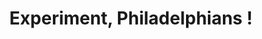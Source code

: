 ---
pid: RS291
title: Experiment, Philadelphians !
location_transcription: Franklin Institute
zipcode: '94595'
outside_phl: 'Walnut Creek CA '
neighborhood: 
age: '70'
age_range: 70+
instagram: 
image_file_name: RS_291.jpg
proposal_transcription: |-
  October 28, 1943 was the date of the Philadelphia Experiment: In which the s/s Eldridge was //made to disappear// from Philadelphia harbor + magically re-appear in New York Harbor with an insane crew still on board.
  Fact of Fiction? Who knows? The military destroyed all records. Put a Tesla coil @ the Institute.
topic: History,Philadelphia
topic_summary: 0, 0
type: Other No Form
keywords_other: Philadelphia Experiment, s/s Eldridge, New York Harbor, military
credit: 
image_labels: 
twitter: 
facebook: 
permalink: "/monuments/rs291/"
layout: item-page
---